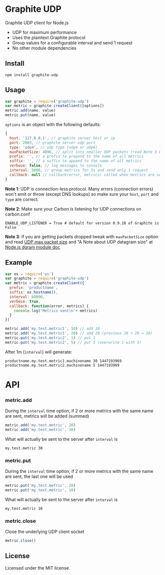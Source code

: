 # Graphite UDP

Graphite UDP client for Node.js

* UDP for maximum performance
* Uses the plaintext Graphite protocol
* Group values for a configurable interval and send 1 request
* No other module dependencies

## Install
```
npm install graphite-udp
```

## Usage
```js
var graphite = require('graphite-udp')
var metric = graphite.createClient([options])
metric.add(name, value)
metric.put(name, value)
```

`options` is an object with the following defaults:

```js
{
  host: '127.0.0.1', // graphite server host or ip
  port: 2003, // graphite server udp port
  type: 'udp4', // udp type (udp4 or udp6)
  maxPacketSize: 4096, // split into smaller UDP packets (read Note 3 below)
  prefix: '', // a prefix to prepend to the name of all metrics
  suffix: '', // a suffix to append to the name of all metrics
  verbose: false, // log messages to console
  interval: 5000, // group metrics for 5s and send only 1 request
  callback: null // callback(error, metrics) called when metrics are sent
}
```

__Note 1__: UDP is connection-less protocol. Many errors (connection errors)
won't emit or throw (except DNS lookups) so make sure your `host`, `port` and
`type` are correct.

__Note 2__: Make sure your Carbon is listening for UDP connections on carbon.conf

`ENABLE_UDP_LISTENER = True # default for version 0.9.10 of Graphite is False`

__Note 3__: If you are getting packets dropped tweak with
`maxPacketSize` option and read
[UDP max packet size](https://github.com/nodejs/node-v0.x-archive/issues/1623) and "A Note about UDP datagram size" at
[Node.js dgram module doc](https://nodejs.org/api/dgram.html)


## Example
```js
var os = require('os')
var graphite = require('graphite-udp')
var metric = graphite.createClient({
  prefix: 'productname',
  suffix: os.hostname(),
  interval: 60000,
  verbose: true,
  callback: function(error, metrics) {
    console.log('Metrics sent\n'+ metrics)
  }
})

metric.add('my.test.metric1', 10) // add 10
metric.add('my.test.metric1', 20) // add 20 (previous 10 + 20 = 30)
metric.put('my.test.metric2', 1) // put 1
metric.put('my.test.metric2', 5) // put 5 (overwrite 1 with 5)
```

After 1m (`interval`) will generate:

```
productname.my.test.metric1.machinename 30 1447193969
productname.my.test.metric2.machinename 5 1447193969
```

# API

### metric.add
During the `interval` time option, if 2 or more metrics with the same name
are sent, metrics will be added (summed)

```js
metric.add('my.test.metric', 20)
metric.add('my.test.metric', 10)
```
What will actually be sent to the server after `interval` is

```
my.test.metric 30
```

### metric.put
During the `interval` time option, if 2 or more metrics with the same name
are sent, the last one will be used

```js
metric.put('my.test.metric', 20)
metric.put('my.test.metric', 10)
```
What will actually be sent to the server after `interval` is

```
my.test.metric 10
```

### metric.close
Close the underlying UDP client socket

```js
metric.close()
```

## License

Licensed under the MIT license.
